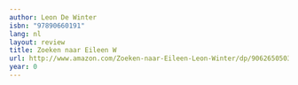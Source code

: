 ```yaml
---
author: Leon De Winter
isbn: "97890660191"
lang: nl
layout: review
title: Zoeken naar Eileen W
url: http://www.amazon.com/Zoeken-naar-Eileen-Leon-Winter/dp/9062650503?SubscriptionId=0VMG0VFGBMRWVRA58R02&tag=ldvd-20&linkCode=xm2&camp=2025&creative=165953&creativeASIN=9062650503
year: 0
---
```

